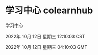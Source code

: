 # 学习中心 colearnhub
[学习中心](http://27.19.33.125:56308/colearnhub/)

2022年 10月 12日 星期三 12:10:03 CST

2022年 10月 12日 星期三 04:10:03 GMT

